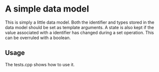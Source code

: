 # A simple data model
This is simply a little data model. Both the identifier and types stored in the data model should be set as template arguments.
A state is also kept if the value associated with a identifier has changed during a set operation. This can be overruled with a boolean.

## Usage
The tests.cpp shows how to use it. 